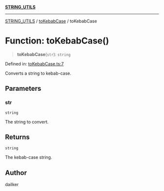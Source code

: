 [**STRING_UTILS**](../../README.md)

***

[STRING_UTILS](../../README.md) / [toKebabCase](../README.md) / toKebabCase

# Function: toKebabCase()

> **toKebabCase**(`str`): `string`

Defined in: [toKebabCase.ts:7](https://github.com/dailker/everyutil/blob/0868190298b8cf2d6514015ce5723c81497e5681/src/string/toKebabCase.ts#L7)

Converts a string to kebab-case.

## Parameters

### str

`string`

The string to convert.

## Returns

`string`

The kebab-case string.

## Author

dailker
